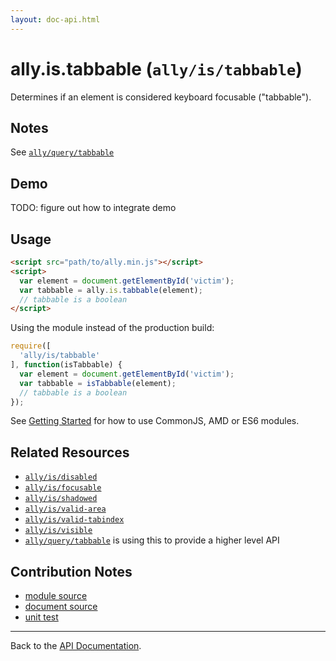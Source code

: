 ```yaml
---
layout: doc-api.html
---
```


# ally.is.tabbable (`ally/is/tabbable`)

Determines if an element is considered keyboard focusable ("tabbable").


## Notes

See [`ally/query/tabbable`](../query/tabbable.md#Notes)


## Demo

TODO: figure out how to integrate demo


## Usage

```html
<script src="path/to/ally.min.js"></script>
<script>
  var element = document.getElementById('victim');
  var tabbable = ally.is.tabbable(element);
  // tabbable is a boolean
</script>
```

Using the module instead of the production build:

```js
require([
  'ally/is/tabbable'
], function(isTabbable) {
  var element = document.getElementById('victim');
  var tabbable = isTabbable(element);
  // tabbable is a boolean
});
```

See [Getting Started](../../getting-started.md) for how to use CommonJS, AMD or ES6 modules.


## Related Resources

* [`ally/is/disabled`](disabled.md)
* [`ally/is/focusable`](focusable.md)
* [`ally/is/shadowed`](shadowed.md)
* [`ally/is/valid-area`](valid-area.md)
* [`ally/is/valid-tabindex`](valid-tabindex.md)
* [`ally/is/visible`](visible.md)
* [`ally/query/tabbable`](../query/tabbable.md) is using this to provide a higher level API


## Contribution Notes

* [module source](https://github.com/medialize/ally.js/blob/master/src/is/tabbable.js)
* [document source](https://github.com/medialize/ally.js/blob/master/docs/api/is/tabbable.md)
* [unit test](https://github.com/medialize/ally.js/blob/master/test/unit/is.tabbable.test.js)


---

Back to the [API Documentation](../README.md).


